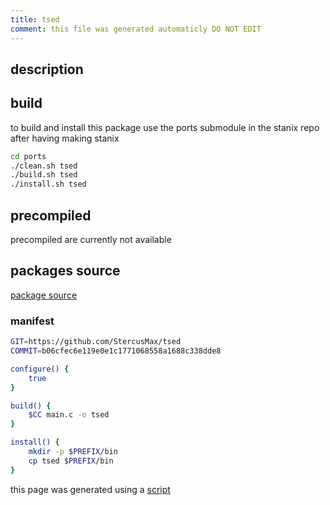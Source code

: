 ```yaml
---
title: tsed
comment: this file was generated automaticly DO NOT EDIT
---
```

## description

## build
to build and install this package use the ports submodule in the stanix repo
after having making stanix
```sh
cd ports
./clean.sh tsed
./build.sh tsed
./install.sh tsed
```

## precompiled
precompiled are currently not available

## packages source
[package source](https://github.com/tayoky/ports/tree/main/ports/tsed)  

### manifest
```bash
GIT=https://github.com/StercusMax/tsed
COMMIT=b06cfec6e119e0e1c1771068558a1688c338dde8

configure() {
	true
}

build() {
	$CC main.c -o tsed
}

install() {
	mkdir -p $PREFIX/bin
	cp tsed $PREFIX/bin
}
```

this page was generated using a [script](../../update-packages.md)
